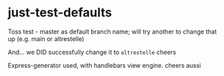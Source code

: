 # just-test-defaults
Toss test - master as default branch name; will try another to change that up (e.g. main or altrestelle)

And... we DID successfully change it to `altrestelle`
cheers

Express-generator used, with handlebars view engine. cheers aussi